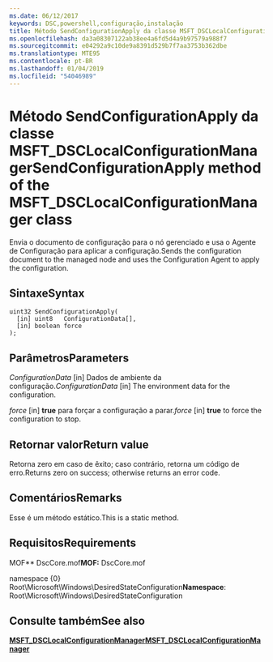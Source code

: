 ```yaml
---
ms.date: 06/12/2017
keywords: DSC,powershell,configuração,instalação
title: Método SendConfigurationApply da classe MSFT_DSCLocalConfigurationManager
ms.openlocfilehash: da3a08307122ab38ee4a6fd5d4a9b97579a988f7
ms.sourcegitcommit: e04292a9c10de9a8391d529b7f7aa3753b362dbe
ms.translationtype: MTE95
ms.contentlocale: pt-BR
ms.lasthandoff: 01/04/2019
ms.locfileid: "54046989"
---
```

# <a name="sendconfigurationapply-method-of-the-msftdsclocalconfigurationmanager-class"></a><span data-ttu-id="31ca1-103">Método SendConfigurationApply da classe MSFT_DSCLocalConfigurationManager</span><span class="sxs-lookup"><span data-stu-id="31ca1-103">SendConfigurationApply method of the MSFT_DSCLocalConfigurationManager class</span></span>

<span data-ttu-id="31ca1-104">Envia o documento de configuração para o nó gerenciado e usa o Agente de Configuração para aplicar a configuração.</span><span class="sxs-lookup"><span data-stu-id="31ca1-104">Sends the configuration document to the managed node and uses the Configuration Agent to apply the configuration.</span></span>

## <a name="syntax"></a><span data-ttu-id="31ca1-105">Sintaxe</span><span class="sxs-lookup"><span data-stu-id="31ca1-105">Syntax</span></span>

```mof
uint32 SendConfigurationApply(
  [in] uint8   ConfigurationData[],
  [in] boolean force
);
```

## <a name="parameters"></a><span data-ttu-id="31ca1-106">Parâmetros</span><span class="sxs-lookup"><span data-stu-id="31ca1-106">Parameters</span></span>

<span data-ttu-id="31ca1-107">*ConfigurationData* \[in\] Dados de ambiente da configuração.</span><span class="sxs-lookup"><span data-stu-id="31ca1-107">*ConfigurationData* \[in\] The environment data for the configuration.</span></span>

<span data-ttu-id="31ca1-108">*force* \[in\] **true** para forçar a configuração a parar.</span><span class="sxs-lookup"><span data-stu-id="31ca1-108">*force* \[in\] **true** to force the configuration to stop.</span></span>

## <a name="return-value"></a><span data-ttu-id="31ca1-109">Retornar valor</span><span class="sxs-lookup"><span data-stu-id="31ca1-109">Return value</span></span>

<span data-ttu-id="31ca1-110">Retorna zero em caso de êxito; caso contrário, retorna um código de erro.</span><span class="sxs-lookup"><span data-stu-id="31ca1-110">Returns zero on success; otherwise returns an error code.</span></span>

## <a name="remarks"></a><span data-ttu-id="31ca1-111">Comentários</span><span class="sxs-lookup"><span data-stu-id="31ca1-111">Remarks</span></span>

<span data-ttu-id="31ca1-112">Esse é um método estático.</span><span class="sxs-lookup"><span data-stu-id="31ca1-112">This is a static method.</span></span>

## <a name="requirements"></a><span data-ttu-id="31ca1-113">Requisitos</span><span class="sxs-lookup"><span data-stu-id="31ca1-113">Requirements</span></span>

<span data-ttu-id="31ca1-114">MOF\*\* DscCore.mof</span><span class="sxs-lookup"><span data-stu-id="31ca1-114">**MOF:** DscCore.mof</span></span>

<span data-ttu-id="31ca1-115">namespace {0} Root\Microsoft\Windows\DesiredStateConfiguration</span><span class="sxs-lookup"><span data-stu-id="31ca1-115">**Namespace**: Root\Microsoft\Windows\DesiredStateConfiguration</span></span>

## <a name="see-also"></a><span data-ttu-id="31ca1-116">Consulte também</span><span class="sxs-lookup"><span data-stu-id="31ca1-116">See also</span></span>

[<span data-ttu-id="31ca1-117">**MSFT_DSCLocalConfigurationManager**</span><span class="sxs-lookup"><span data-stu-id="31ca1-117">**MSFT_DSCLocalConfigurationManager**</span></span>](msft-dsclocalconfigurationmanager.md)